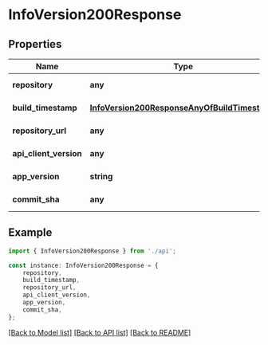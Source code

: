 # InfoVersion200Response


## Properties

Name | Type | Description | Notes
------------ | ------------- | ------------- | -------------
**repository** | **any** |  | [default to undefined]
**build_timestamp** | [**InfoVersion200ResponseAnyOfBuildTimestamp**](InfoVersion200ResponseAnyOfBuildTimestamp.md) |  | [default to undefined]
**repository_url** | **any** |  | [default to undefined]
**api_client_version** | **any** |  | [default to undefined]
**app_version** | **string** |  | [default to undefined]
**commit_sha** | **any** |  | [default to undefined]

## Example

```typescript
import { InfoVersion200Response } from './api';

const instance: InfoVersion200Response = {
    repository,
    build_timestamp,
    repository_url,
    api_client_version,
    app_version,
    commit_sha,
};
```

[[Back to Model list]](../README.md#documentation-for-models) [[Back to API list]](../README.md#documentation-for-api-endpoints) [[Back to README]](../README.md)
